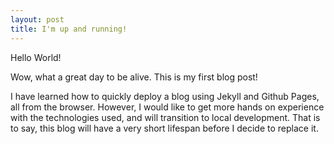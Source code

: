 ```yaml
---
layout: post
title: I'm up and running!
---
```


Hello World!

Wow, what a great day to be alive.  This is my first blog post!

I have learned how to quickly deploy a blog using Jekyll and Github Pages, all from the browser.  However, I would like to get more hands on experience with the technologies used, and will transition to local development.  That is to say, this blog will have a very short lifespan before I decide to replace it.
